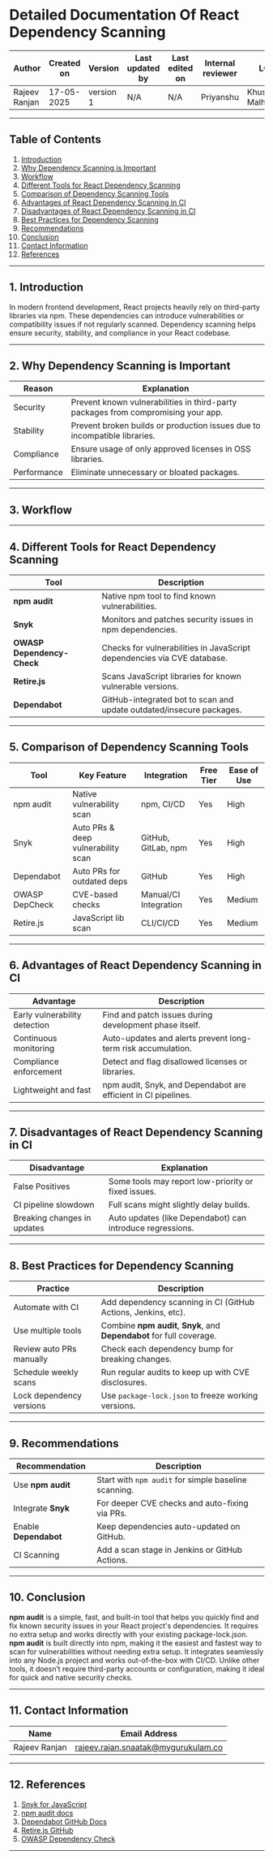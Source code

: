 # Detailed Documentation Of React Dependency Scanning

| Author        | Created on | Version   | Last updated by | Last edited on | Internal reviewer | L0              | L1          | L2              |
| ------------- | ---------- | --------- | --------------- | -------------- | ----------------- | --------------- | ----------- | --------------- |
| Rajeev Ranjan | 17-05-2025 | version 1 | N/A             | N/A            | Priyanshu         | Khushi Malhotra | Mukul Joshi | Piyush Upadhyay |

---

##  Table of Contents

1. [Introduction](#1-introduction)
2. [Why Dependency Scanning is Important](#2-why-dependency-scanning-is-important)
3. [Workflow](#3-workflow)
4. [Different Tools for React Dependency Scanning](#4-different-tools-for-react-dependency-scanning)
5. [Comparison of Dependency Scanning Tools](#5-comparison-of-dependency-scanning-tools)
6. [Advantages of React Dependency Scanning in CI](6-#advantages-of-react-dependency-scanning-in-ci)
7. [Disadvantages of React Dependency Scanning in CI](#7-disadvantages-of-react-dependency-scanning-in-ci)
8. [Best Practices for Dependency Scanning](#8-best-practices-for-dependency-scanning)
9. [Recommendations](#9-recommendations)
10. [Conclusion](#10-conclusion)
11. [Contact Information](#11-contact-information)
12. [References](#12-references)

---

## 1. Introduction

In modern frontend development, React projects heavily rely on third-party libraries via npm. These dependencies can introduce vulnerabilities or compatibility issues if not regularly scanned. Dependency scanning helps ensure security, stability, and compliance in your React codebase.

---

## 2. Why Dependency Scanning is Important

| Reason      | Explanation                                                                       |
| ----------- | --------------------------------------------------------------------------------- |
| Security    | Prevent known vulnerabilities in third-party packages from compromising your app. |
| Stability   | Prevent broken builds or production issues due to incompatible libraries.         |
| Compliance  | Ensure usage of only approved licenses in OSS libraries.                          |
| Performance | Eliminate unnecessary or bloated packages.                                        |

---

## 3. Workflow



---


## 4. Different Tools for React Dependency Scanning

| Tool                       | Description                                                             |
| -------------------------- | ----------------------------------------------------------------------- |
| **npm audit**              | Native npm tool to find known vulnerabilities.                          |
| **Snyk**                   | Monitors and patches security issues in npm dependencies.               |
| **OWASP Dependency-Check** | Checks for vulnerabilities in JavaScript dependencies via CVE database. |
| **Retire.js**              | Scans JavaScript libraries for known vulnerable versions.               |
| **Dependabot**             | GitHub-integrated bot to scan and update outdated/insecure packages.    |

---

## 5. Comparison of Dependency Scanning Tools

| Tool           | Key Feature                        | Integration           | Free Tier | Ease of Use |
| -------------- | ---------------------------------- | --------------------- | --------- | ----------- |
| npm audit      | Native vulnerability scan          | npm, CI/CD            | Yes       | High        |
| Snyk           | Auto PRs & deep vulnerability scan | GitHub, GitLab, npm   | Yes       | High        |
| Dependabot     | Auto PRs for outdated deps         | GitHub                | Yes       | High        |
| OWASP DepCheck | CVE-based checks                   | Manual/CI Integration | Yes       | Medium      |
| Retire.js      | JavaScript lib scan                | CLI/CI/CD             | Yes       | Medium      |

---

## 6. Advantages of React Dependency Scanning in CI

| Advantage                     | Description                                                    |
| ----------------------------- | -------------------------------------------------------------- |
| Early vulnerability detection | Find and patch issues during development phase itself.         |
| Continuous monitoring         | Auto-updates and alerts prevent long-term risk accumulation.   |
| Compliance enforcement        | Detect and flag disallowed licenses or libraries.              |
| Lightweight and fast          | npm audit, Snyk, and Dependabot are efficient in CI pipelines. |

---

## 7. Disadvantages of React Dependency Scanning in CI

| Disadvantage                | Explanation                                               |
| --------------------------- | --------------------------------------------------------- |
| False Positives             | Some tools may report low-priority or fixed issues.       |
| CI pipeline slowdown        | Full scans might slightly delay builds.                   |
| Breaking changes in updates | Auto updates (like Dependabot) can introduce regressions. |

---

## 8. Best Practices for Dependency Scanning

| Practice                 | Description                                                            |
| ------------------------ | ---------------------------------------------------------------------- |
| Automate with CI         | Add dependency scanning in CI (GitHub Actions, Jenkins, etc).          |
| Use multiple tools       | Combine **npm audit**, **Snyk**, and **Dependabot** for full coverage. |
| Review auto PRs manually | Check each dependency bump for breaking changes.                       |
| Schedule weekly scans    | Run regular audits to keep up with CVE disclosures.                    |
| Lock dependency versions | Use `package-lock.json` to freeze working versions.                    |

---

## 9. Recommendations

| Recommendation        | Description                                          |
| --------------------- | ---------------------------------------------------- |
| Use **npm audit**     | Start with `npm audit` for simple baseline scanning. |
| Integrate **Snyk**    | For deeper CVE checks and auto-fixing via PRs.       |
| Enable **Dependabot** | Keep dependencies auto-updated on GitHub.            |
| CI Scanning           | Add a scan stage in Jenkins or GitHub Actions.       |

---

## 10. Conclusion

**npm audit** is a simple, fast, and built-in tool that helps you quickly find and fix known security issues in your React project's dependencies. It requires no extra setup and works directly with your existing package-lock.json. **npm audit** is built directly into npm, making it the easiest and fastest way to scan for vulnerabilities without needing extra setup. It integrates seamlessly into any Node.js project and works out-of-the-box with CI/CD. Unlike other tools, it doesn’t require third-party accounts or configuration, making it ideal for quick and native security checks.

---

## 11. Contact Information

| Name          | Email Address                                                                     |
| ------------- | --------------------------------------------------------------------------------- |
| Rajeev Ranjan | [rajeev.rajan.snaatak@mygurukulam.co](mailto:rajeev.rajan.snaatak@mygurukulam.co) |

---

## 12. References

1. [Snyk for JavaScript](https://snyk.io/languages/javascript/)
2. [npm audit docs](https://docs.npmjs.com/cli/v9/commands/npm-audit)
3. [Dependabot GitHub Docs](https://docs.github.com/en/code-security/supply-chain-security/keeping-your-dependencies-updated-automatically)
4. [Retire.js GitHub](https://github.com/RetireJS/retire.js)
5. [OWASP Dependency Check](https://owasp.org/www-project-dependency-check/)

---

